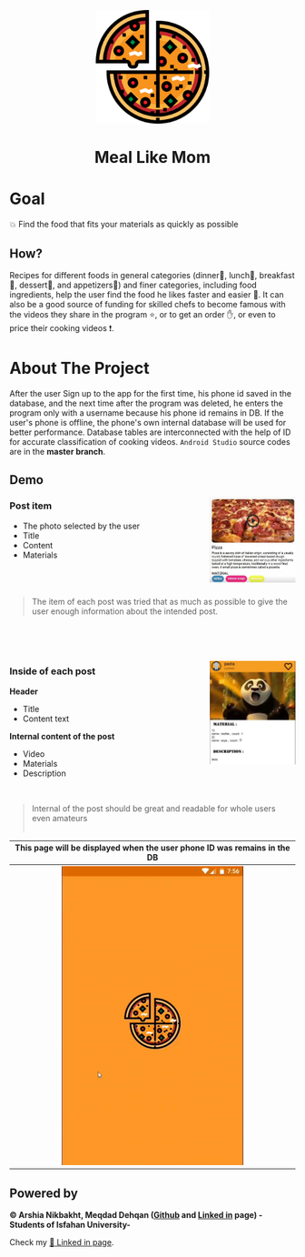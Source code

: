 <p align="center">
  <a href="https://github.com/Arshianb/Meal-Like-Mom">
    <img src="app/src/main/res/drawable-xxxhdpi/pizza.png" alt="Logo" width="200" height="200">
  </a>
    <h1 align="center">Meal Like Mom</h1>
</p>

# Goal
:boom: Find the food that fits your materials as quickly as possible

## How?
Recipes for different foods in general categories (dinner:pizza:, lunch:poultry_leg:, breakfast:egg:, dessert:tropical_drink:, and appetizers:fries:) and finer categories, including food ingredients, help the user find the food he likes faster and easier :mag_right:. It can also be a good source of funding for skilled chefs to become famous with the videos they share in the program :star:, or to get an order :raised_hand:, or even to price their cooking videos :exclamation:.

# About The Project
After the user Sign up to the app for the first time, his phone id saved in the database, and the next time after the program was deleted, he enters the program only with a username because his phone id remains in DB. If the user's phone is offline, the phone's own internal database will be used for better performance. Database tables are interconnected with the help of ID for accurate classification of cooking videos. `Android Studio` source codes are in the **master branch**.

## Demo


<img src="gifs%20and%20images%20of%20project/post%20Item.jpg" align="right" width = "30%" />

### Post item

- The photo selected by the user
- Title
- Content
- Materials
<br/><br/><br/><br/>

> The item of each post was tried that as much as possible to give the user enough information about the intended post.

<br/><br/><br/>

<img src="gifs%20and%20images%20of%20project/Post.jpg" align="right" width = "30%" />

### Inside of each post

**Header**
- Title
- Content text

**Internal content of the post**
- Video
- Materials
- Description
<br/>

> Internal of the post should be great and readable for whole users even amateurs
<br/><br/>

|This page will be displayed when the user phone ID was remains in the DB|
|:-----------:|
|<img src="gifs%20and%20images%20of%20project/1.gif" >|


## Powered by
**© Arshia Nikbakht, Meqdad Dehqan ([Github](https://github.com/mqddd) and [Linked in](https://www.linkedin.com/in/meqdad-dehqan-049a9b200/) page) -Students of Isfahan University-**

Check my [:link: Linked in page](https://www.linkedin.com/in/arshia-nikbakht).
